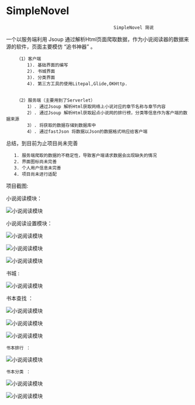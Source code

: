 # SimpleNovel

   
                                             SimpleNovel 简说 
  
  
   一个以服务端利用 Jsoup 通过解析Html页面爬取数据，作为小说阅读器的数据来源的软件，页面主要模仿 “追书神器” 。
   
        （1）客户端
            1). 基础界面的编写
            2). 书城界面
            3). 分类界面
            4). 第三方工具的使用Litepal,Glide,OKHttp.
            
            
        （2）服务端（主要用到了Serverlet）
            1）. 通过Jsoup 解析Html获取网络上小说对应的章节名称与章节内容
            2）. 通过Jsoup 解析Html获取起点小说网的排行榜，分类等信息作为客户端的数据来源
            3）. 将获取的数据存储到数据库中
            4）. 通过fastJson 将数据以Json的数据格式响应给客户端
            
            
  总结，到目前为止项目尚未完善
  
       1. 服务端爬取的数据的不稳定性，导致客户端请求数据会出现缺失的情况
       2. 界面图标尚未完善
       3. 个人用户信息未完善
       4. 项目尚未进行适配
       
       
   项目截图:
   
   
   小说阅读模块：
   
   ![小说阅读模块](https://github.com/pressureKai/SimpleNovel/blob/master/readPage.png)      
   
   小说阅读设置模块：
   
   ![小说阅读模块](https://github.com/pressureKai/SimpleNovel/blob/master/readPageSetting.png)   
   
   
   ![小说阅读模块](https://github.com/pressureKai/SimpleNovel/blob/master/readPageSetting1.jpg) 
   
   
   ![小说阅读模块](https://github.com/pressureKai/SimpleNovel/blob/master/readPageSetting2.jpg)    
   
   书城 :
   
   
   ![小说阅读模块](https://github.com/pressureKai/SimpleNovel/blob/master/bookCity.jpg)    
   
   
    
   书本查找 ：
    
    
   ![小说阅读模块](https://github.com/pressureKai/SimpleNovel/blob/master/bookSearch.jpg)    
    
    
   ![小说阅读模块](https://github.com/pressureKai/SimpleNovel/blob/master/bookSearchResult.jpg)   
   
    
   ![小说阅读模块](https://github.com/pressureKai/SimpleNovel/blob/master/bookDetail.jpg)   
    
 
    书本排行 ：
    
   ![小说阅读模块](https://github.com/pressureKai/SimpleNovel/blob/master/bookRank.jpg)   
    
    
    
    书本分类 ：
    
   ![小说阅读模块](https://github.com/pressureKai/SimpleNovel/blob/master/bookType.jpg)   
   
   
   ![小说阅读模块](https://github.com/pressureKai/SimpleNovel/blob/master/bookTypeDetail.jpg)   
    
    
    
    
   
   
